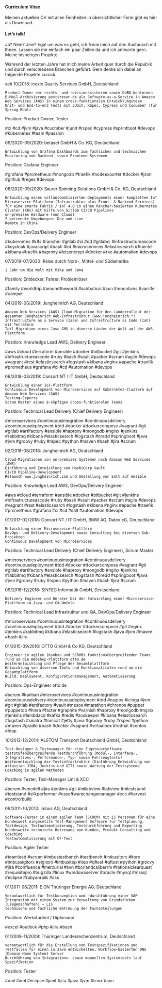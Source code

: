 #### Curriculum Vitae

Meinen aktuellen CV mit allen Feinheiten in übersichtlicher Form gibt es hier als Download.

#### Let’s talk!

Ja? Nein? Jein? Egal um was es geht, ich freue mich auf den Austausch mit Ihnen. Lassen sie mir einfach ein paar Zeilen da und ich antworte gern.
Meine bisherigen Projekte

Während der letzten Jahre hat mich meine Arbeit quer durch die Republik und durch verschiedene Branchen geführt. Gern denke ich dabei an folgende Projekte zurück.

seit 10/2018: inoxio Quality Services GmbH, Deutschland

    Product Owner der rechts- und revisionssicheren sowie GoBD-konformen E-Mail-Archivierung posttresor.de als Software-as-a-Service in Amazon Web Services (AWS) in einem cross-funktionalen Entwicklungsteam
    Unit- und End-to-end Tests mit JUnit, RSpec, Cypress und Cucumber (für Spring Boot)

Position: Product Owner, Tester

#ci #cd #jvm #java #cucmber #junit #rspec #cypress #sprintboot #devops #kubernetes #team #passion

09/2020-09/2020: betaset GmbH & Co. KG, Deutschland

    Entwicklung von Grafana Dashboards zum fachlichen und technischen Monitoring von Backend- sowie Frontend-Systemen

Position: Grafana Engineer

#grafana #prometheus #mongodb #traefik #nodeexporter #docker #json #github #regex #devops

08/2020-09/2020: Saurer Spinning Solutions GmbH & Co. KG, Deutschland

    Entwicklung eines vollautomatisierten Deployments einer kompletten IoT Microservice Plattform (Infrastruktur plus Front- & Backend-Services) für eine smarte Fabrik / IoT 4.0 in einen Rancher-basierten Kubernetes Cluster (K8s) mit Hilfe von Gitlab CI/CD Pipelines
    on-premises Hardware (non Cloud)
    2 getrennte Umgebungen: Dev und Live
    Remote in China

Position: DevOps/Delivery Engineer

#kubernetes #k8s #rancher #gitlab #ci #cd #gitlabci #infrastructureascode #keycloak #javascript #bash #iot #microservices #elasticsearch #fluentd #kibana #traefik #haproxy #letsencrypt #docker #rke #automation #devops

07/2019-07/2020: Reise durch Nord-, Mittel- und Südamerika

    1 Jahr um die Welt mit Mika und Jana

Position: Entdecker, Fahrer, Problemlöser

#family #worldtrip #aroundtheworld #sabbatical #sun #mountains #vanlife #camper

04/2019-06/2019: Jungheinrich AG, Deutschland

    Amazon Web Services (AWS) Cloud-Migration für den Länderrollout der gesamten Jungheinrich Web-Infrastruktur (www.jungheinrich.*)
    Infrastructure as a Service (IaaS) und Infrastructure as Code (IaC) mit Terraform
    Teil-Migration eines Java CMS in diverse Länder der Welt auf der AWS-Plattform

Position: Knowledge Lead AWS, Delivery Engineer

#aws #cloud #terraform #ansible #docker #bitbucket #git #jenkins #infrastructureascode #ruby #bash #vault #packer #scrum #agile #devops #vagrant #rest #elasticsearch #logstash #kibana #nginx #apache #traefik #prometheus #grafana #ci #cd #automation #devops

09/2018-03/2019: Consort NT / IT GmbH, Deutschland

    Entwicklung einer IoT-Plattform
    Continuous Development von Microservices auf Kubernetes-Clustern auf Amazon Web Services (AWS)
    Testing-Experte
    Scrum Master eines 8-köpfigen cross-funktionalen Teams

Position: Technical Lead Delivery (Chief Delivery Engineer)

#microservices #continuousintegration #continuousdelivery #continuousdeployment #tdd #docker #dockercompose #vagrant #git #gitlab #artifactory #ansible #haproxy #mongodb #nginx #jenkins #rabbitmq #kibana #elasticsearch #logstash #dredd #springboot #java #jvm #groovy #ruby #rspec #python #maven #bash #jira #scrum

02/2018-08/2018: Jungheinrich AG, Deutschland

    Cloud-Migrationen von on-premises Systemen nach Amazon Web Services (AWS)
    Einführung und Entwicklung von HashiCorp Vault
    CI/CD Pipeline-Development
    Relaunch www.jungheinrich.com und Umstellung von Salt auf Ansible

Position: Knowledge Lead AWS, DevOps/Delivery Engineer

#aws #cloud #terraform #ansible #docker #bitbucket #git #jenkins #infrastructureascode #ruby #bash #vault #packer #scrum #agile #devops #vagrant #rest #elasticsearch #logstash #kibana #nginx #apache #traefik #prometheus #grafana #ci #cd #salt #automation #devops

01/2017-02/2018: Consort NT / IT GmbH, BMW AG, Datev eG, Deutschland

    Entwicklung einer Microservice-Plattform
    DevOps- und Delivery-Development sowie Consulting bei diversen Sub-Projekten
    Continuous Development von Microservices

Position: Technical Lead Delivery (Chief Delivery Engineer), Scrum Master

#microservices #continuousintegration #continuousdelivery #continuousdeployment #tdd #docker #dockercompose #vagrant #git #gitlab #artifactory #ansible #haproxy #mongodb #nginx #jenkins #rabbitmq #kibana #elasticsearch #logstash #dredd #springboot #java #jvm #groovy #ruby #rspec #python #maven #bash #jira #scrum

09/2016-12/2016: SINTEC Informatik GmbH, Deutschland

    Delivery Engineer und Berater bei der Entwicklung einer Microservice-Plattform im Java- und C#-Umfeld

Position: Technical Lead Infrastruktur und QA, DevOps/Delivery Engineer

#microservices #continuousintegration #continuousdelivery #continuousdeployment #tdd #docker #dockercompose #git #nginx #jenkins #rabbitmq #kibana #elasticsearch #logstash #java #jvm #maven #bash #jira

01/2015-09/2016: OTTO GmbH & Co KG, Deutschland

    Engineer in agilen (Kanban und SCRUM) funktionsübergreifenden Teams rund um die Webshop-Plattform otto.de
    Weiterentwicklung und Pflege der Gesamtplattform
    Entwicklung von diversen Tools und Funktionalitäten rund um die Gesamtplattform
    Build, Deployment, Konfigurationsmanagement, Automatisierung

Position: Ops-Engineer otto.de

#scrum #kanban #microservices #continuousintegration #continuousdelivery #continuousdeployment #tdd #nagios #icinga #jvm #git #gitlab #artifactory #vault #mesos #marathon #chronos #puppet #puppetdb #hiera #facter #graphite #varnish #haproxy #mongodb #nginx #jenkins #lambdacd #kafka #redis #zookeeper #kibana #elasticsearch #logstash #sinatra #tomcat #jetty #java #groovy #ruby #rspec #python #maven #gradle #bash #docker #vagrant #virtualbox #redhat #centos #ldap

10/2012-12/2014: ALSTOM Transport Deutschland GmbH, Deutschland

    Test-Designer & Testmanager für eine Zugsteuersoftware
    teststufenübergreifende Testdurchführung (Modul-, Interface-, Integrations-, Performance-, Typ- sowie Fahrzeugtests)
    Weiterentwicklung der Testinfrastruktur (Einführung Entwicklung von Atlassian JIRA, Jenkins und GIT) sowie Wartung der Testsysteme
    Coaching in agilen Methoden

Position: Tester, Test-Manager Lint & XCC

#scrum #vmodell #jira #jenkins #git #niilabview #labview #niteststand #teststand #silkperformer #casoftwarechangemanager #ccc #harvest #controlbuild

09/2011-10/2012: imbus AG, Deutschland

    Software-Tester in einem agilen Team (SCRUM) mit 15 Personen für eine bundesweit eingesetzte Test-Management Software für Testplanung, Testdesign, Testautomatisierung, Testdurchführung und Reporting
    bundesweite technische Betreuung von Kunden, Produkt-Consulting und Coaching
    Testautomatisierung mit QF-Test

Position: Agiler Tester

#teamlead #scrum #imbustestbench #testbench #imbusitorx #itorx #imbussigitorx #sigitorx #imbusitep #itep #qftest #qftest #python #groovy #jira #confluence #mercurial #svn #borlandcaliberrm #rationalclearquest #requisitepro #bugzilla #linux #windowsserver #oracle #mysql #mssql #eclipse #rubyonrails #css

01/2011-06/2011: E.ON Thüringer Energie AG, Deutschland

    Verantwortlich für Testkonzeption und –durchführung einer SAP-Integration mit einem System zur Verwaltung von Grundstücken (Liegenschaften) – LIS
    technische und fachliche Betreuung der Fachabteilungen

Position: Werkstudent / Diplomand

#excel #outlook #php #jira #bash

01/2009-11/2009: Thüringer Landesrechenzentrum, Deutschland

    verantwortlich für die Erstellung von Testspezifikationen und Testfällen für einen in Java entwickelten, Workflow-basierten DNS (Domain Name System) Server
    Durchführung von Integrations- sowie manuellen Systemtests laut Spezifikation

Position: Tester

#uml #xml #eclipse #junit #jira #java #jvm #linux #svn
